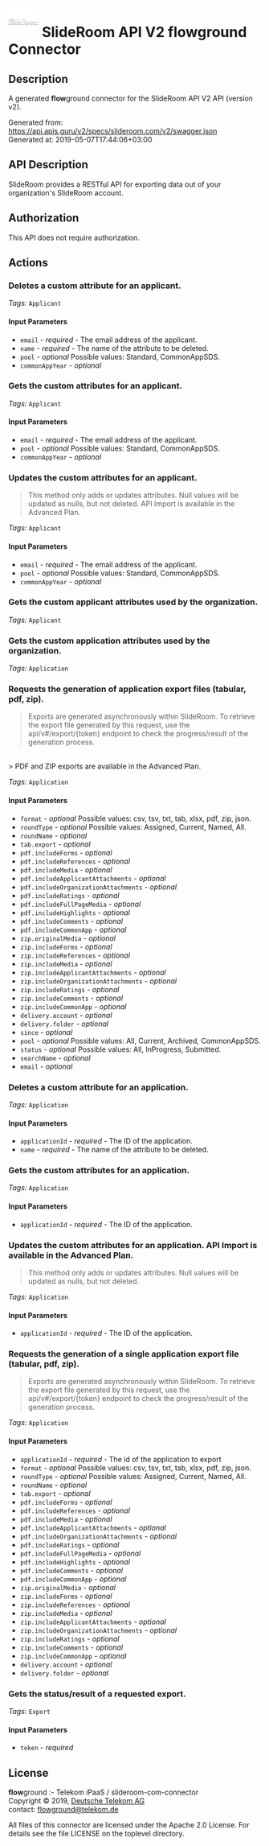 # ![LOGO](logo.png) SlideRoom API V2 **flow**ground Connector

## Description

A generated **flow**ground connector for the SlideRoom API V2 API (version v2).

Generated from: https://api.apis.guru/v2/specs/slideroom.com/v2/swagger.json<br/>
Generated at: 2019-05-07T17:44:06+03:00

## API Description

SlideRoom provides a RESTful API for exporting data out of your organization's SlideRoom account.

## Authorization

This API does not require authorization.

## Actions

### Deletes a custom attribute for an applicant.

*Tags:* `Applicant`

#### Input Parameters
* `email` - _required_ - The email address of the applicant.
* `name` - _required_ - The name of the attribute to be deleted.
* `pool` - _optional_
    Possible values: Standard, CommonAppSDS.
* `commonAppYear` - _optional_

### Gets the custom attributes for an applicant.

*Tags:* `Applicant`

#### Input Parameters
* `email` - _required_ - The email address of the applicant.
* `pool` - _optional_
    Possible values: Standard, CommonAppSDS.
* `commonAppYear` - _optional_

### Updates the custom attributes for an applicant.

> This method only adds or updates attributes. Null values will be updated as nulls, but not deleted. API Import is available in the Advanced Plan.

*Tags:* `Applicant`

#### Input Parameters
* `email` - _required_ - The email address of the applicant.
* `pool` - _optional_
    Possible values: Standard, CommonAppSDS.
* `commonAppYear` - _optional_

### Gets the custom applicant attributes used by the organization.

*Tags:* `Applicant`

### Gets the custom application attributes used by the organization.

*Tags:* `Application`

### Requests the generation of application export files (tabular, pdf, zip).

> Exports are generated asynchronously within SlideRoom.  To retrieve the export file generated by this request, use the api/v#/export/{token} endpoint to check the progress/result of the generation process.
<br/>
>             PDF and ZIP exports are available in the Advanced Plan.

*Tags:* `Application`

#### Input Parameters
* `format` - _optional_
    Possible values: csv, tsv, txt, tab, xlsx, pdf, zip, json.
* `roundType` - _optional_
    Possible values: Assigned, Current, Named, All.
* `roundName` - _optional_
* `tab.export` - _optional_
* `pdf.includeForms` - _optional_
* `pdf.includeReferences` - _optional_
* `pdf.includeMedia` - _optional_
* `pdf.includeApplicantAttachments` - _optional_
* `pdf.includeOrganizationAttachments` - _optional_
* `pdf.includeRatings` - _optional_
* `pdf.includeFullPageMedia` - _optional_
* `pdf.includeHighlights` - _optional_
* `pdf.includeComments` - _optional_
* `pdf.includeCommonApp` - _optional_
* `zip.originalMedia` - _optional_
* `zip.includeForms` - _optional_
* `zip.includeReferences` - _optional_
* `zip.includeMedia` - _optional_
* `zip.includeApplicantAttachments` - _optional_
* `zip.includeOrganizationAttachments` - _optional_
* `zip.includeRatings` - _optional_
* `zip.includeComments` - _optional_
* `zip.includeCommonApp` - _optional_
* `delivery.account` - _optional_
* `delivery.folder` - _optional_
* `since` - _optional_
* `pool` - _optional_
    Possible values: All, Current, Archived, CommonAppSDS.
* `status` - _optional_
    Possible values: All, InProgress, Submitted.
* `searchName` - _optional_
* `email` - _optional_

### Deletes a custom attribute for an application.

*Tags:* `Application`

#### Input Parameters
* `applicationId` - _required_ - The ID of the application.
* `name` - _required_ - The name of the attribute to be deleted.

### Gets the custom attributes for an application.

*Tags:* `Application`

#### Input Parameters
* `applicationId` - _required_ - The ID of the application.

### Updates the custom attributes for an application. API Import is available in the Advanced Plan.

> This method only adds or updates attributes. Null values will be updated as nulls, but not deleted.

*Tags:* `Application`

#### Input Parameters
* `applicationId` - _required_ - The ID of the application.

### Requests the generation of a single application export file (tabular, pdf, zip).

> Exports are generated asynchronously within SlideRoom.  To retrieve the export file generated by this request, use the api/v#/export/{token} endpoint to check the progress/result of the generation process.

*Tags:* `Application`

#### Input Parameters
* `applicationId` - _required_ - The id of the application to export
* `format` - _optional_
    Possible values: csv, tsv, txt, tab, xlsx, pdf, zip, json.
* `roundType` - _optional_
    Possible values: Assigned, Current, Named, All.
* `roundName` - _optional_
* `tab.export` - _optional_
* `pdf.includeForms` - _optional_
* `pdf.includeReferences` - _optional_
* `pdf.includeMedia` - _optional_
* `pdf.includeApplicantAttachments` - _optional_
* `pdf.includeOrganizationAttachments` - _optional_
* `pdf.includeRatings` - _optional_
* `pdf.includeFullPageMedia` - _optional_
* `pdf.includeHighlights` - _optional_
* `pdf.includeComments` - _optional_
* `pdf.includeCommonApp` - _optional_
* `zip.originalMedia` - _optional_
* `zip.includeForms` - _optional_
* `zip.includeReferences` - _optional_
* `zip.includeMedia` - _optional_
* `zip.includeApplicantAttachments` - _optional_
* `zip.includeOrganizationAttachments` - _optional_
* `zip.includeRatings` - _optional_
* `zip.includeComments` - _optional_
* `zip.includeCommonApp` - _optional_
* `delivery.account` - _optional_
* `delivery.folder` - _optional_

### Gets the status/result of a requested export.

*Tags:* `Export`

#### Input Parameters
* `token` - _required_

## License

**flow**ground :- Telekom iPaaS / slideroom-com-connector<br/>
Copyright © 2019, [Deutsche Telekom AG](https://www.telekom.de)<br/>
contact: flowground@telekom.de

All files of this connector are licensed under the Apache 2.0 License. For details
see the file LICENSE on the toplevel directory.
